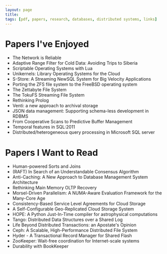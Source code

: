 ```yaml
---
layout: page
title:
tags: [pdf, papers, research, databases, distributed systems, links]
---
```


# Papers I've Enjoyed
* <span>The Network is Reliable</span> <a href="http://queue.acm.org/detail.cfm?id=2655736"><i class="fa fa-external-link"></i></a>
* <span>Adaptive Range Filter for Cold Data: Avoiding Trips to Siberia </span> <a href="http://www.vldb.org/pvldb/vol6/p1714-kossmann.pdf"><i class="fa fa-file-pdf-o"></i></a>
* <span>Scriptable Operating Systems with Lua </span> <a href="http://www.netbsd.org/~lneto/dls14.pdf"><i class="fa fa-file-pdf-o"></i></a>
* <span>Unikernels: Library Operating Systems for the Cloud </span> <a href="http://anil.recoil.org/papers/2013-asplos-mirage.pdf"><i class="fa fa-file-pdf-o"></i></a>
* <span>S-Store: A Streaming NewSQL System for Big Velocity Applications </span> <a href="http://www.vldb.org/pvldb/vol7/p1633-cetintemel.pdf"><i class="fa fa-file-pdf-o"></i></a>
* <span>Porting the ZFS file system to the FreeBSD operating system </span> <a href="http://2007.asiabsdcon.org/papers/P16-paper.pdf"><i class="fa fa-file-pdf-o"></i></a>
* <span>The Zettabyte File System </span> <a href="http://users.soe.ucsc.edu/~scott/courses/Fall04/221/zfs_overview.pdf"><i class="fa fa-file-pdf-o"></i></a>
* <span>The TokuFS Streaming File System </span> <a href="https://www.usenix.org/conference/hotstorage12/workshop-program/presentation/esmet"><i class="fa fa-external-link"></i></a>
* <span>Rethinking Prolog </span> <a href="http://okmij.org/ftp/kakuritu/rethinking.pdf"><i class="fa fa-file-pdf-o"></i></a>
* <span>Venti: a new approach to archival storage </span> <a href="http://www.plan9.bell-labs.com/sys/doc/venti/venti.pdf"><i class="fa fa-file-pdf-o"></i></a>
* <span>JSON data management: Supporting schema-less development in RDBMS </span><a href="http://dl.acm.org/citation.cfm?id=2595628"><i class="fa fa-external-link"></i></a>
* <span>From Cooperative Scans to Predictive Buffer Management </span> <a href="http://vldb.org/pvldb/vol5/p1759_michalswitakowski_vldb2012.pdf"><i class="fa fa-file-pdf-o"></i></a>
* <span>Temporal features in SQL:2011 </span> <a href="http://www.sigmod.org/publications/sigmod-record/1209/pdfs/07.industry.kulkarni.pdf"><i class="fa fa-file-pdf-o"></i></a>
* <span>Distributed/heterogeneous query processing in Microsoft SQL server </span><a href="http://ieeexplore.ieee.org/xpls/abs_all.jsp?arnumber=1410211&tag=1"><i class="fa fa-external-link"></i></a>

#  Papers I Want to Read
* <span>Human-powered Sorts and Joins</span> <a href="http://marcua.net/papers/qurk-vldb2012.pdf"><i class="fa fa-file-pdf-o"></i></a>
* <span>(RAFT) In Search of an Understandable Consensus Algorithm </span> <a href="https://ramcloud.stanford.edu/raft.pdf"><i class="fa fa-file-pdf-o"></i></a>
* <span>Anti-Caching: A New Approach to Database Management System Architecture </span> <a href="http://www.vldb.org/pvldb/vol6/p1942-debrabant.pdf"><i class="fa fa-file-pdf-o"></i></a>
* <span>Rethinking Main Memory OLTP Recovery </span> <a href="http://hstore.cs.brown.edu/papers/voltdb-recovery.pdf"><i class="fa fa-file-pdf-o"></i></a>
* <span>Morsel-Driven Parallelism: A NUMA-Aware Evaluation Framework for the Many-Core Age </span> <a href="http://www-db.in.tum.de/~leis/papers/morsels.pdf"><i class="fa fa-file-pdf-o"></i></a>
* <span>Consistency-Based Service Level Agreements for Cloud Storage </span><a href="http://dl.acm.org/citation.cfm?id=2522731"><i class="fa fa-external-link"></i></a>
* <span>A Self-Configurable Geo-Replicated Cloud Storage System </span><a href="https://www.usenix.org/conference/osdi14/technical-sessions/presentation/ardekani"><i class="fa fa-external-link"></i></a>
* <span>HOPE: A Python Just-In-Time compiler for astrophysical computations </span><a href="http://arxiv.org/abs/1410.4345"><i class="fa fa-external-link"></i></a>
* <span>Tango: Distributed Data Structures over a Shared Log </span> <a href="http://www.cs.cornell.edu/~taozou/sosp13/tangososp.pdf"><i class="fa fa-file-pdf-o"></i></a>
* <span>Life Beyond Distributed Transactions: an Apostate's Opinion </span> <a href="http://www.ics.uci.edu/~cs223/papers/cidr07p15.pdf"><i class="fa fa-file-pdf-o"></i></a>
* <span>Ceph: A Scalable, High-Performance Distributed File System </span> <a href="http://www.ssrc.ucsc.edu/Papers/weil-osdi06.pdf"><i class="fa fa-file-pdf-o"></i></a>
* <span>Hyder - A Transactional Record Manager for Shared Flash </span> <a href="http://www.cidrdb.org/cidr2011/Papers/CIDR11_Paper2.pdf"><i class="fa fa-file-pdf-o"></i></a>
* <span>ZooKeeper: Wait-free coordination for Internet-scale systems </span> <a href="https://www.usenix.org/legacy/event/usenix10/tech/full_papers/Hunt.pdf"><i class="fa fa-file-pdf-o"></i></a>
* <span>Durability with BookKeeper </span><a href="http://dl.acm.org/citation.cfm?id=2433144"><i class="fa fa-external-link"></i></a>
